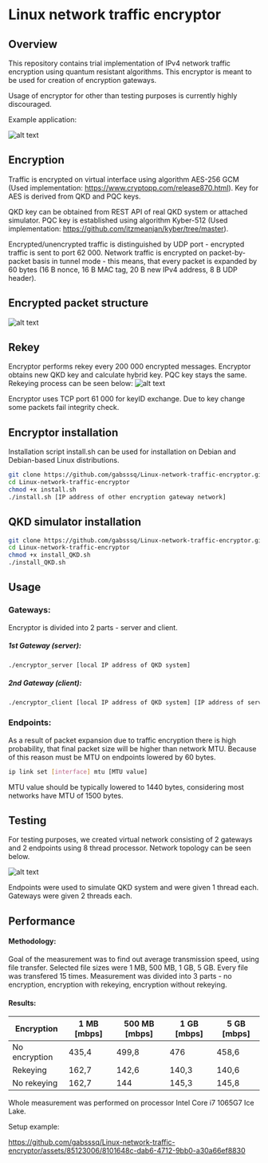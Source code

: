 # Linux network traffic encryptor

## Overview 
This repository contains trial implementation of IPv4 network traffic encryption using quantum resistant algorithms.
This encryptor is meant to be used for creation of encryption gateways.

Usage of encryptor for other than testing purposes is currently highly discouraged.

Example application:

![alt text](https://github.com/gabsssq/Linux-network-traffic-encryptor/blob/main/schema.png?raw=true)

## Encryption
Traffic is encrypted on virtual interface using algorithm AES-256 GCM (Used implementation: https://www.cryptopp.com/release870.html).
Key for AES is derived from QKD and PQC keys.

QKD key can be obtained from REST API of real QKD system or attached simulator.
PQC key is established using algorithm Kyber-512 (Used implementation: https://github.com/itzmeanjan/kyber/tree/master).

Encrypted/unencrypted traffic is distinguished by UDP port - encrypted traffic is sent to port 62 000.
Network traffic is encrypted on packet-by-packet basis in tunnel mode - this means, that every packet is expanded by 60 bytes (16 B nonce, 16 B MAC tag, 20 B new IPv4 address, 8 B UDP header).

## Encrypted packet structure
![alt text](https://github.com/gabsssq/Linux-network-traffic-encryptor/blob/main/encrpacketstructure.png?raw=true)

## Rekey
Encryptor performs rekey every 200 000 encrypted messages. Encryptor obtains new QKD key and calculate hybrid key. PQC key stays the same.
Rekeying process can be seen below:
![alt text](https://github.com/gabsssq/Linux-network-traffic-encryptor/blob/main/rekey.png?raw=true)

Encryptor uses TCP port 61 000 for keyID exchange. Due to key change some packets fail integrity check.

## Encryptor installation
Installation script install.sh can be used for installation on Debian and Debian-based Linux distributions.

```bash
git clone https://github.com/gabsssq/Linux-network-traffic-encryptor.git
cd Linux-network-traffic-encryptor 
chmod +x install.sh
./install.sh [IP address of other encryption gateway network]
```

## QKD simulator installation
```bash
git clone https://github.com/gabsssq/Linux-network-traffic-encryptor.git
cd Linux-network-traffic-encryptor 
chmod +x install_QKD.sh
./install_QKD.sh
```

## Usage
### Gateways:
Encryptor is divided into 2 parts - server and client.
##### 1st Gateway (server):
```bash
./encryptor_server [local IP address of QKD system]
```

##### 2nd Gateway (client):
```bash
./encryptor_client [local IP address of QKD system] [IP address of server gateway]
```

### Endpoints:
As a result of packet expansion due to traffic encryption there is high probability, that final packet size will be higher than network MTU.
Because of this reason must be MTU on endpoints lowered by 60 bytes.

```bash
ip link set [interface] mtu [MTU value]
```

MTU value should be typically lowered to 1440 bytes, considering most networks have MTU of 1500 bytes.

## Testing
For testing purposes, we created virtual network consisting of 2 gateways and 2 endpoints using 8 thread processor. Network topology can be seen below.

![alt text](https://github.com/gabsssq/Linux-network-traffic-encryptor/blob/main/DP-topologie.drawio.png?raw=true)

Endpoints were used to simulate QKD system and were given 1 thread each. Gateways were given 2 threads each.

## Performance
#### Methodology:
Goal of the measurement was to find out average transmission speed, using file transfer.
Selected file sizes were 1 MB, 500 MB, 1 GB, 5 GB. Every file was transfered 15 times.
Measurement was divided into 3 parts - no encryption, encryption with rekeying, encryption without rekeying.


#### Results:
Encryption | 1 MB [mbps] | 500 MB [mbps] | 1 GB [mbps] | 5 GB [mbps]
--- | --- | --- | --- | ---
No encryption | 435,4 | 499,8 | 476 | 458,6
Rekeying | 162,7 | 142,6 | 140,3 | 140,6
No rekeying | 162,7 | 144 | 145,3 | 145,8

Whole measurement was performed on processor Intel Core i7 1065G7 Ice Lake.

Setup example: 

https://github.com/gabsssq/Linux-network-traffic-encryptor/assets/85123006/8101648c-dab6-4712-9bb0-a30a66ef8830


